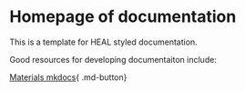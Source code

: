 # Homepage of documentation


This is a template for HEAL styled documentation. 

Good resources for developing documentaiton include:

[Materials mkdocs](https://squidfunk.github.io/mkdocs-material/){ .md-button}